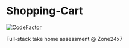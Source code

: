# Shopping-Cart
[![CodeFactor](https://www.codefactor.io/repository/github/dinuka-rp/shopping-cart/badge?s=8bd602f3f7f8c25283b8dbeb5079e9dd11681e75)](https://www.codefactor.io/repository/github/dinuka-rp/shopping-cart)

Full-stack take home assessment @ Zone24x7
